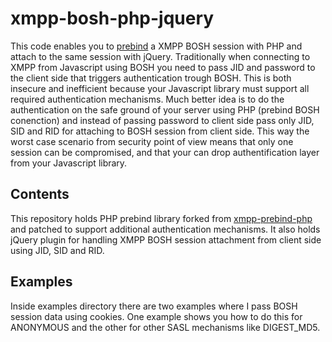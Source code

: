 xmpp-bosh-php-jquery
====================
This code enables you to [prebind](http://metajack.im/2009/12/14/fastest-xmpp-sessions-with-http-prebinding/) a XMPP BOSH session with PHP and attach to the same session with jQuery. Traditionally when connecting to XMPP from Javascript using BOSH you need to pass JID and password to the client side that triggers authentication trough BOSH. This is both insecure and inefficient because your Javascript library must support all required authentication mechanisms. Much better idea is to do the authentication on the safe ground of your server using PHP (prebind BOSH conenction) and instead of passing password to client side pass only JID, SID and RID for attaching to BOSH session from client side. This way the worst case scenario from security point of view means that only one session can be compromised, and that your can drop authentification layer from your Javascript library.

Contents
--------
This repository holds PHP prebind library forked from [xmpp-prebind-php](https://github.com/candy-chat/xmpp-prebind-php/) and patched to support additional authentication mechanisms. It also holds jQuery plugin for handling XMPP BOSH session attachment from client side using JID, SID and RID.

Examples
--------
Inside examples directory there are two examples where I pass BOSH session data using cookies. One example shows you how to do this for ANONYMOUS and the other for other SASL mechanisms like DIGEST_MD5.
